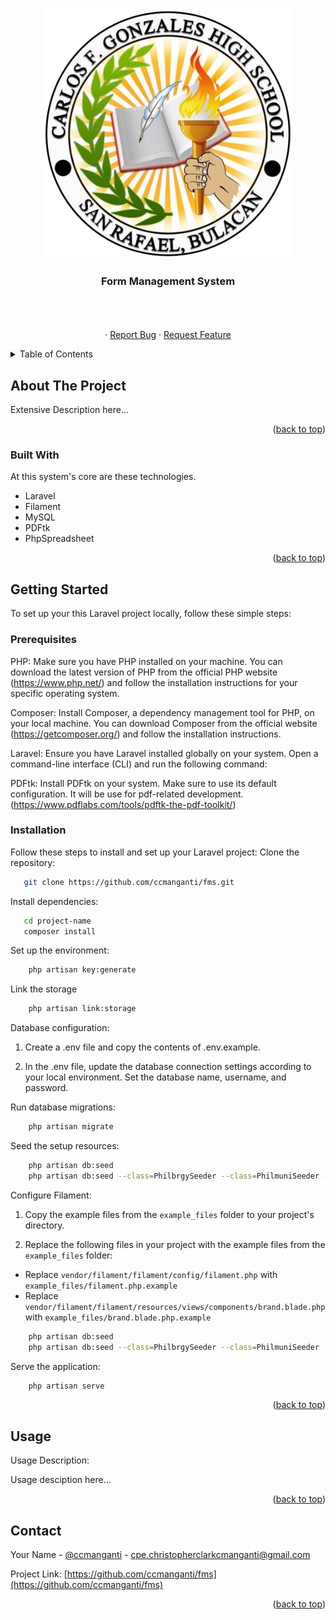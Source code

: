 <!-- Improved compatibility of back to top link: See: https://github.com/othneildrew/Best-README-Template/pull/73 -->
<a name="readme-top"></a>
<!--
*** Thanks for checking out the Best-README-Template. If you have a suggestion
*** that would make this better, please fork the repo and create a pull request
*** or simply open an issue with the tag "enhancement".
*** Don't forget to give the project a star!
*** Thanks again! Now go create something AMAZING! :D
-->



<!-- PROJECT SHIELDS -->
<!--
*** I'm using markdown "reference style" links for readability.
*** Reference links are enclosed in brackets [ ] instead of parentheses ( ).
*** See the bottom of this document for the declaration of the reference variables
*** for contributors-url, forks-url, etc. This is an optional, concise syntax you may use.
*** https://www.markdownguide.org/basic-syntax/#reference-style-links
-->



<!-- PROJECT LOGO -->
<br />
<div align="center">
  <a href="https://github.com/othneildrew/Best-README-Template">
    <img src="./public/img/logo_header.png" alt="Logo" width="400">
  </a>

  <h3 align="center">Form Management System</h3>

  <p align="center">
    <!--Description -->
    <br />
    <br />
    <br />
<!--     <a href="https://popdev.online">View Demo</a> -->
    ·
    <a href="https://github.com/ccmanganti/fms/issues">Report Bug</a>
    ·
    <a href="https://github.com/ccmanganti/fms/issues">Request Feature</a>
  </p>
</div>



<!-- TABLE OF CONTENTS -->
<details>
  <summary>Table of Contents</summary>
  <ol>
    <li>
      <a href="#about-the-project">About The Project</a>
      <ul>
        <li><a href="#built-with">Built With</a></li>
      </ul>
    </li>
    <li>
      <a href="#getting-started">Getting Started</a>
      <ul>
        <li><a href="#prerequisites">Prerequisites</a></li>
        <li><a href="#installation">Installation</a></li>
      </ul>
    </li>
    <li><a href="#usage">Usage</a></li>
    <li><a href="#contact">Contact</a></li>
  </ol>
</details>



<!-- ABOUT THE PROJECT -->
## About The Project

<!-- <img src="./public/img/358646786_1027175638659287_6984588511889434154_n (1).png" alt="Logo" width="700"> -->


Extensive Description here...

<p align="right">(<a href="#readme-top">back to top</a>)</p>



### Built With

At this system's core are these technologies.

- Laravel
- Filament
- MySQL
- PDFtk
- PhpSpreadsheet

<p align="right">(<a href="#readme-top">back to top</a>)</p>



<!-- GETTING STARTED -->
## Getting Started

To set up your this Laravel project locally, follow these simple steps:

### Prerequisites

PHP: Make sure you have PHP installed on your machine. You can download the latest version of PHP from the official PHP website (https://www.php.net/) and follow the installation instructions for your specific operating system.

Composer: Install Composer, a dependency management tool for PHP, on your local machine. You can download Composer from the official website (https://getcomposer.org/) and follow the installation instructions.

Laravel: Ensure you have Laravel installed globally on your system. Open a command-line interface (CLI) and run the following command:

PDFtk: Install PDFtk on your system. Make sure to use its default configuration. It will be use for pdf-related development. (https://www.pdflabs.com/tools/pdftk-the-pdf-toolkit/)


### Installation

Follow these steps to install and set up your Laravel project:
Clone the repository:

 ```sh
    git clone https://github.com/ccmanganti/fms.git
   ```

Install dependencies:

 ```sh
    cd project-name
    composer install
   ```

Set up the environment:
```sh
    php artisan key:generate
   ```

Link the storage
```sh
    php artisan link:storage
   ```

Database configuration:

1. Create a .env file and copy the contents of .env.example. 

2. In the .env file, update the database connection settings according to your local environment. Set the database name, username, and password.

Run database migrations:

```sh
    php artisan migrate
   ```

Seed the setup resources:

```sh
    php artisan db:seed
    php artisan db:seed --class=PhilbrgySeeder --class=PhilmuniSeeder --class=PhilprovinceSeeder
   ```

Configure Filament:

1. Copy the example files from the `example_files` folder to your project's directory.

2. Replace the following files in your project with the example files from the `example_files` folder:

- Replace `vendor/filament/filament/config/filament.php` with `example_files/filament.php.example`
- Replace `vendor/filament/filament/resources/views/components/brand.blade.php` with `example_files/brand.blade.php.example`

```sh
    php artisan db:seed
    php artisan db:seed --class=PhilbrgySeeder --class=PhilmuniSeeder --class=PhilprovinceSeeder
   ```


Serve the application:
```sh
    php artisan serve
   ```
<p align="right">(<a href="#readme-top">back to top</a>)</p>



<!-- USAGE EXAMPLES -->
## Usage

Usage Description:

Usage desciption here...

<p align="right">(<a href="#readme-top">back to top</a>)</p>



<!-- CONTACT -->
## Contact

Your Name - [@ccmanganti](https://facebook.com/ccmanganti) - cpe.christopherclarkcmanganti@gmail.com

Project Link: [https://github.com/ccmanganti/fms](https://github.com/ccmanganti/fms)

<p align="right">(<a href="#readme-top">back to top</a>)</p>

